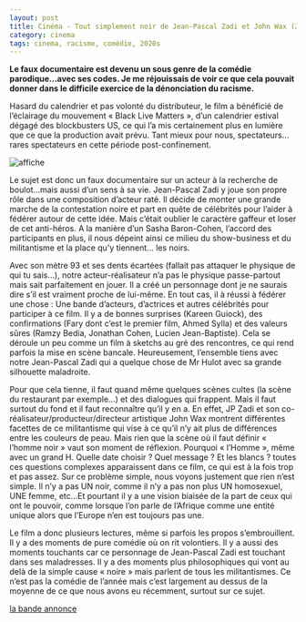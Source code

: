```yaml
---
layout: post
title: Cinéma - Tout simplement noir de Jean-Pascal Zadi et John Wax (2020)
category: cinema
tags: cinema, racisme, comédie, 2020s
---
```


**Le faux documentaire est devenu un sous genre de la comédie parodique…avec ses codes. Je me réjouissais de voir ce que cela pouvait donner dans le difficile exercice de la dénonciation du racisme.**

Hasard du calendrier et pas volonté du distributeur, le film a bénéficié de l’éclairage du mouvement « Black Live Matters », d’un calendrier estival dégagé des blockbusters US, ce qui l’a mis certainement plus en lumière que ce que la production avait prévu. Tant mieux pour nous, spectateurs… rares spectateurs en cette période post-confinement.

![affiche](https://cheziceman.files.wordpress.com/2020/08/toutsimplementnoir.jpg)

Le sujet est donc un faux documentaire sur un acteur à la recherche de boulot…mais aussi d’un sens à sa vie. Jean-Pascal Zadi y joue son propre rôle dans une composition d’acteur raté. Il décide de monter une grande marche de la contestation noire et part en quête de célébrités pour l’aider à fédérer autour de cette idée. Mais c’était oublier le caractère gaffeur et loser de cet anti-héros. A la manière d’un Sasha Baron-Cohen, l’accord des participants en plus, il nous dépeint ainsi ce milieu du show-business et du militantisme et la place qu’y tiennent… les noirs.

Avec son mètre 93 et ses dents  écartées (fallait pas attaquer le physique de qui tu sais…), notre acteur-réalisateur n’a pas le physique passe-partout mais sait parfaitement en jouer. Il a créé un personnage dont je ne saurais dire s’il est vraiment proche de lui-même. En tout cas, il à réussi à fédérer une chose : Une bande d’acteurs, d’actrices et autres célébrités pour participer à ce film. Il y a de bonnes surprises (Kareen Guiock), des confirmations (Fary dont c’est le premier film, Ahmed Sylla) et des valeurs sûres (Ramzy Bedia, Jonathan Cohen, Lucien Jean-Baptiste). Cela se déroule un peu comme un film à sketchs au gré des rencontres, ce qui rend parfois la mise en scène bancale. Heureusement, l’ensemble tiens avec notre Jean-Pascal Zadi qui a quelque chose de Mr Hulot avec sa grande silhouette maladroite.

Pour que cela tienne, il faut quand même quelques scènes cultes (la scène du restaurant par exemple…) et des dialogues qui frappent. Mais il faut surtout du fond et il faut reconnaître qu’il y en a. En effet, JP Zadi et son co-réalisateur/producteur/directeur artistique John Wax montrent différentes facettes de ce militantisme qui vise à ce qu’il n’y ait plus de différences entre les couleurs de peau. Mais rien que la scène où il faut définir « l’homme noir » vaut son moment de réflexion. Pourquoi « l’Homme », même avec un grand H. Quelle date choisir ? Quel message ? Et les blancs ? toutes ces questions complexes apparaissent dans ce film, ce qui est à la fois trop et pas assez. Sur ce problème simple, nous voyons justement que rien n’est simple. Il n’y a pas UN noir, comme il n’y a pas non plus UN homosexuel, UNE femme, etc…Et pourtant il y a une vision biaisée de la part de ceux qui ont le pouvoir, comme lorsque l’on parle de l’Afrique comme une entité unique alors que l’Europe n’en est toujours pas une.

Le film a donc plusieurs lectures, même si parfois les propos s’embrouillent. Il y a des moments de pure comédie où on rit volontiers. Il y a aussi des moments touchants car ce personnage de Jean-Pascal Zadi est touchant dans ses maladresses. Il y a des moments plus philosophiques qui vont au delà de la simple cause « noire » mais parlent de tous les militantismes. Ce n’est pas la comédie de l’année mais c’est largement au dessus de la moyenne de ce que nous avons eu récemment, surtout sur ce sujet.

[la bande annonce](https://youtu.be/2Uk15jDnJz0)

